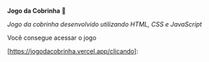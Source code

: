 **Jogo da Cobrinha** :snake:

*Jogo da cobrinha desenvolvido utilizando HTML, CSS e JavaScript*

Você consegue acessar o jogo 

[https://jogodacobrinha.vercel.app/clicando]: 

